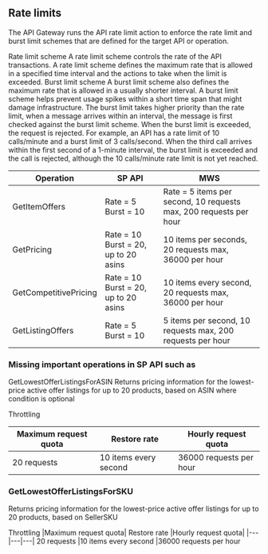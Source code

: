 ## Rate limits

The API Gateway runs the API rate limit action to enforce the rate limit and burst limit schemes that are defined for the target API or operation.

Rate limit scheme
A rate limit scheme controls the rate of the API transactions. A rate limit scheme defines the maximum rate that is allowed in a specified time interval and the actions to take when the limit is exceeded.
Burst limit scheme
A burst limit scheme also defines the maximum rate that is allowed in a usually shorter interval. A burst limit scheme helps prevent usage spikes within a short time span that might damage infrastructure. The burst limit takes higher priority than the rate limit, when a message arrives within an interval, the message is first checked against the burst limit scheme. When the burst limit is exceeded, the request is rejected.
For example, an API has a rate limit of 10 calls/minute and a burst limit of 3 calls/second. When the third call arrives within the first second of a 1-minute interval, the burst limit is exceeded and the call is rejected, although the 10 calls/minute rate limit is not yet reached.

Operation |SP API|MWS
----|----|---
GetItemOffers|Rate = 5 Burst = 10|Rate = 5 items per second, 10 requests max, 200 requests per hour
GetPricing| Rate = 10 Burst = 20, up to 20 asins| 10 items per seconds, 20 requests max, 36000 per hour
GetCompetitivePricing|Rate = 10 Burst = 20, up to 20 asins|10 items every second, 20 requests max, 36000 per hour
GetListingOffers|Rate = 5 Burst = 10|5 items per second, 10 requests max, 200 requests per hour

### Missing important operations in SP API such as 

GetLowestOfferListingsForASIN
Returns pricing information for the lowest-price active offer listings for up to 20 products, based on ASIN where condition is optional

Throttling

|Maximum request quota|	Restore rate|	Hourly request quota|
---|---|---
20 requests	|10 items every second|	36000 requests per hour

### GetLowestOfferListingsForSKU
Returns pricing information for the lowest-price active offer listings for up to 20 products, based on SellerSKU

Throttling
|Maximum request quota|	Restore rate	|Hourly request quota|
|---|---|---|
20 requests	|10 items every second	|36000 requests per hour
